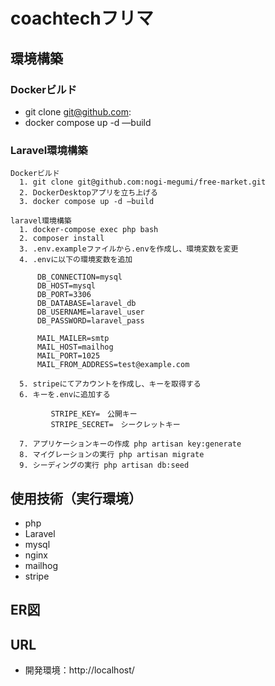 # coachtechフリマ

## 環境構築
### Dockerビルド
- git clone git@github.com:
- docker compose up -d —build

### Laravel環境構築
    Dockerビルド
      1. git clone git@github.com:nogi-megumi/free-market.git
      2. DockerDesktopアプリを立ち上げる
      3. docker compose up -d —build

    laravel環境構築  
      1. docker-compose exec php bash
      2. composer install
      3. .env.exampleファイルから.envを作成し、環境変数を変更
      4. .envに以下の環境変数を追加
          
          DB_CONNECTION=mysql
          DB_HOST=mysql
          DB_PORT=3306
          DB_DATABASE=laravel_db
          DB_USERNAME=laravel_user
          DB_PASSWORD=laravel_pass
          
          MAIL_MAILER=smtp
          MAIL_HOST=mailhog
          MAIL_PORT=1025
          MAIL_FROM_ADDRESS=test@example.com
          
      5. stripeにてアカウントを作成し、キーを取得する
      6. キーを.envに追加する

             STRIPE_KEY=　公開キー
             STRIPE_SECRET=　シークレットキー

      7. アプリケーションキーの作成 php artisan key:generate
      8. マイグレーションの実行 php artisan migrate
      9. シーディングの実行 php artisan db:seed

## 使用技術（実行環境）
- php
- Laravel
- mysql
- nginx
- mailhog
- stripe
## ER図

## URL
- 開発環境：http://localhost/

